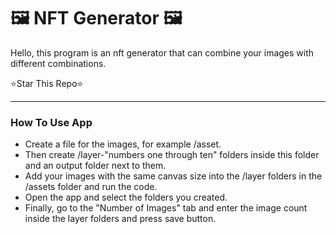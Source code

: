 # 🖼 NFT Generator 🖼

Hello, this program is an nft generator that can combine your images with different combinations.

⭐Star This Repo⭐

___

### How To Use App
* Create a file for the images, for example /asset.
* Then create /layer-"numbers one through ten" folders inside this folder and an output folder next to them.
* Add your images with the same canvas size into the /layer folders in the /assets folder and run the code.
* Open the app and select the folders you created.
* Finally, go to the "Number of Images" tab and enter the image count inside the layer folders and press save button.
